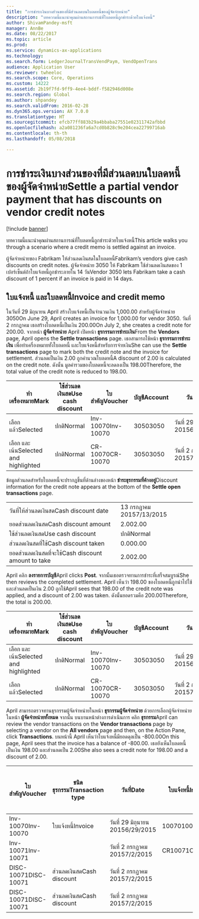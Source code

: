 ```yaml
---
title: "การชำระเงินบางส่วนของที่มีส่วนลดบนใบลดหนี้ของผู้จัดจำหน่าย"
description: "บทความนี้แนะนำคุณผ่านสถานการณ์ที่ใบลดหนี้ถูกชำระด้วยใบแจ้งหนี้"
author: ShivamPandey-msft
manager: AnnBe
ms.date: 08/22/2017
ms.topic: article
ms.prod: 
ms.service: dynamics-ax-applications
ms.technology: 
ms.search.form: LedgerJournalTransVendPaym, VendOpenTrans
audience: Application User
ms.reviewer: twheeloc
ms.search.scope: Core, Operations
ms.custom: 14222
ms.assetid: 2b19f7fd-9ff9-4ee4-bddf-f582946d008e
ms.search.region: Global
ms.author: shpandey
ms.search.validFrom: 2016-02-28
ms.dyn365.ops.version: AX 7.0.0
ms.translationtype: HT
ms.sourcegitcommit: efcb77ff883b29a4bbaba27551e02311742afbbd
ms.openlocfilehash: a2a081236fa6a7cd0b828c9e204cea22799716ab
ms.contentlocale: th-th
ms.lasthandoff: 05/08/2018

---
```


# <a name="settle-a-partial-vendor-payment-that-has-discounts-on-vendor-credit-notes"></a><span data-ttu-id="abf8e-103">การชำระเงินบางส่วนของที่มีส่วนลดบนใบลดหนี้ของผู้จัดจำหน่าย</span><span class="sxs-lookup"><span data-stu-id="abf8e-103">Settle a partial vendor payment that has discounts on vendor credit notes</span></span>

[!include [banner](../includes/banner.md)]

<span data-ttu-id="abf8e-104">บทความนี้แนะนำคุณผ่านสถานการณ์ที่ใบลดหนี้ถูกชำระด้วยใบแจ้งหนี้</span><span class="sxs-lookup"><span data-stu-id="abf8e-104">This article walks you through a scenario where a credit memo is settled against an invoice.</span></span>

<span data-ttu-id="abf8e-105">ผู้จัดจำหน่ายของ Fabrikam ให้ส่วนลดเงินสดในใบลดหนี้</span><span class="sxs-lookup"><span data-stu-id="abf8e-105">Fabrikam’s vendors give cash discounts on credit notes.</span></span> <span data-ttu-id="abf8e-106">ผู้จัดจำหน่าย 3050 ให้ Fabrikam ใช้ส่วนลดเงินสดของ 1 เปอร์เซ็นต์ถ้าใบแจ้งหนี้ถูกชำระภายใน 14 วัน</span><span class="sxs-lookup"><span data-stu-id="abf8e-106">Vendor 3050 lets Fabrikam take a cash discount of 1 percent if an invoice is paid in 14 days.</span></span>

## <a name="invoice-and-credit-memo"></a><span data-ttu-id="abf8e-107">ใบแจ้งหนี้ และใบลดหนี้</span><span class="sxs-lookup"><span data-stu-id="abf8e-107">Invoice and credit memo</span></span>
<span data-ttu-id="abf8e-108">ในวันที่ 29 มิถุนายน April สร้างใบแจ้งหนี้เป็นจำนวนเงิน 1,000.00 สำหรับผู้จัดจำหน่าย 3050</span><span class="sxs-lookup"><span data-stu-id="abf8e-108">On June 29, April creates an invoice for 1,000.00 for vendor 3050.</span></span> <span data-ttu-id="abf8e-109">วันที่ 2 กรกฎาคม เธอสร้างใบลดหนี้เป็นเงิน 200.00</span><span class="sxs-lookup"><span data-stu-id="abf8e-109">On July 2, she creates a credit note for 200.00.</span></span> <span data-ttu-id="abf8e-110">จากหน้า **ผู้จัดจำหน่าย** April เปิดหน้า **ธุรกรรมการชำระเงิน**</span><span class="sxs-lookup"><span data-stu-id="abf8e-110">From the **Vendors** page, April opens the **Settle transactions** page.</span></span> <span data-ttu-id="abf8e-111">เธอสามารถใช้หน้า **ธุรกรรมการชำระเงิน** เพื่อทำเครื่องหมายทั้งใบลดหนี้ และใบแจ้งหนี้สำหรับการจ่ายเงิน</span><span class="sxs-lookup"><span data-stu-id="abf8e-111">She can use the **Settle transactions** page to mark both the credit note and the invoice for settlement.</span></span> <span data-ttu-id="abf8e-112">ส่วนลดเป็นเงิน 2.00 ถูกคำนวณใบลดหนี้</span><span class="sxs-lookup"><span data-stu-id="abf8e-112">A discount of 2.00 is calculated on the credit note.</span></span> <span data-ttu-id="abf8e-113">ดังนั้น มูลค่ารวมของใบลดหนี้จะลดลงเป็น 198.00</span><span class="sxs-lookup"><span data-stu-id="abf8e-113">Therefore, the total value of the credit note is reduced to 198.00.</span></span>

| <span data-ttu-id="abf8e-114">ทำเครื่องหมาย</span><span class="sxs-lookup"><span data-stu-id="abf8e-114">Mark</span></span>                     | <span data-ttu-id="abf8e-115">ใช้ส่วนลดเงินสด</span><span class="sxs-lookup"><span data-stu-id="abf8e-115">Use cash discount</span></span> | <span data-ttu-id="abf8e-116">ใบสำคัญ</span><span class="sxs-lookup"><span data-stu-id="abf8e-116">Voucher</span></span>   | <span data-ttu-id="abf8e-117">บัญชี</span><span class="sxs-lookup"><span data-stu-id="abf8e-117">Account</span></span> | <span data-ttu-id="abf8e-118">วันที่</span><span class="sxs-lookup"><span data-stu-id="abf8e-118">Date</span></span>      | <span data-ttu-id="abf8e-119">วันที่ครบกำหนด</span><span class="sxs-lookup"><span data-stu-id="abf8e-119">Due date</span></span>  | <span data-ttu-id="abf8e-120">ใบแจ้งหนี้</span><span class="sxs-lookup"><span data-stu-id="abf8e-120">Invoice</span></span> | <span data-ttu-id="abf8e-121">ยอดเงินในสกุลเงินของธุรกรรม</span><span class="sxs-lookup"><span data-stu-id="abf8e-121">Amount in transaction currency</span></span> | <span data-ttu-id="abf8e-122">สกุลเงิน</span><span class="sxs-lookup"><span data-stu-id="abf8e-122">Currency</span></span> | <span data-ttu-id="abf8e-123">ยอดเงินที่จะชำระ</span><span class="sxs-lookup"><span data-stu-id="abf8e-123">Amount to settle</span></span> |
|--------------------------|-------------------|-----------|---------|-----------|-----------|---------|--------------------------------|----------|------------------|
| <span data-ttu-id="abf8e-124">เลือกแล้ว</span><span class="sxs-lookup"><span data-stu-id="abf8e-124">Selected</span></span>                 | <span data-ttu-id="abf8e-125">ปกติ</span><span class="sxs-lookup"><span data-stu-id="abf8e-125">Normal</span></span>            | <span data-ttu-id="abf8e-126">Inv-10070</span><span class="sxs-lookup"><span data-stu-id="abf8e-126">Inv-10070</span></span> | <span data-ttu-id="abf8e-127">3050</span><span class="sxs-lookup"><span data-stu-id="abf8e-127">3050</span></span>    | <span data-ttu-id="abf8e-128">วันที่ 29 มิถุนายน 2015</span><span class="sxs-lookup"><span data-stu-id="abf8e-128">6/29/2015</span></span> | <span data-ttu-id="abf8e-129">วันที่ 29 กรกฎาคม 2015</span><span class="sxs-lookup"><span data-stu-id="abf8e-129">7/29/2015</span></span> | <span data-ttu-id="abf8e-130">10070</span><span class="sxs-lookup"><span data-stu-id="abf8e-130">10070</span></span>   | <span data-ttu-id="abf8e-131">-1,000.00.</span><span class="sxs-lookup"><span data-stu-id="abf8e-131">-1,000.00</span></span>                      | <span data-ttu-id="abf8e-132">USD</span><span class="sxs-lookup"><span data-stu-id="abf8e-132">USD</span></span>      | <span data-ttu-id="abf8e-133">-990.00</span><span class="sxs-lookup"><span data-stu-id="abf8e-133">-990.00</span></span>          |
| <span data-ttu-id="abf8e-134">เลือก และเน้น</span><span class="sxs-lookup"><span data-stu-id="abf8e-134">Selected and highlighted</span></span> | <span data-ttu-id="abf8e-135">ปกติ</span><span class="sxs-lookup"><span data-stu-id="abf8e-135">Normal</span></span>            | <span data-ttu-id="abf8e-136">CR-10070</span><span class="sxs-lookup"><span data-stu-id="abf8e-136">CR-10070</span></span>  | <span data-ttu-id="abf8e-137">3050</span><span class="sxs-lookup"><span data-stu-id="abf8e-137">3050</span></span>    | <span data-ttu-id="abf8e-138">วันที่ 2 กรกฏาคม 2015</span><span class="sxs-lookup"><span data-stu-id="abf8e-138">7/2/2015</span></span>  | <span data-ttu-id="abf8e-139">วันที่ 29 กรกฎาคม 2015</span><span class="sxs-lookup"><span data-stu-id="abf8e-139">7/29/2015</span></span> |         | <span data-ttu-id="abf8e-140">200.00</span><span class="sxs-lookup"><span data-stu-id="abf8e-140">200.00</span></span>                         | <span data-ttu-id="abf8e-141">USD</span><span class="sxs-lookup"><span data-stu-id="abf8e-141">USD</span></span>      | <span data-ttu-id="abf8e-142">198.00</span><span class="sxs-lookup"><span data-stu-id="abf8e-142">198.00</span></span>           |

<span data-ttu-id="abf8e-143">ข้อมูลส่วนลดสำหรับใบลดหนี้จะปรากฏขึ้นที่ด้านล่างของหน้า **ชำระธุรกรรมที่ค้างอยู่**</span><span class="sxs-lookup"><span data-stu-id="abf8e-143">Discount information for the credit note appears at the bottom of the **Settle open transactions** page.</span></span>

|                              |           |
|------------------------------|-----------|
| <span data-ttu-id="abf8e-144">วันที่ให้ส่วนลดเงินสด</span><span class="sxs-lookup"><span data-stu-id="abf8e-144">Cash discount date</span></span>           | <span data-ttu-id="abf8e-145">13 กรกฎาคม 2015</span><span class="sxs-lookup"><span data-stu-id="abf8e-145">7/13/2015</span></span> |
| <span data-ttu-id="abf8e-146">ยอดส่วนลดเงินสด</span><span class="sxs-lookup"><span data-stu-id="abf8e-146">Cash discount amount</span></span>         | <span data-ttu-id="abf8e-147">2.00</span><span class="sxs-lookup"><span data-stu-id="abf8e-147">2.00</span></span>      |
| <span data-ttu-id="abf8e-148">ใช้ส่วนลดเงินสด</span><span class="sxs-lookup"><span data-stu-id="abf8e-148">Use cash discount</span></span>            | <span data-ttu-id="abf8e-149">ปกติ</span><span class="sxs-lookup"><span data-stu-id="abf8e-149">Normal</span></span>    |
| <span data-ttu-id="abf8e-150">ส่วนลดเงินสดที่ใช้</span><span class="sxs-lookup"><span data-stu-id="abf8e-150">Cash discount taken</span></span>          | <span data-ttu-id="abf8e-151">0.00</span><span class="sxs-lookup"><span data-stu-id="abf8e-151">0.00</span></span>      |
| <span data-ttu-id="abf8e-152">ยอดส่วนลดเงินสดที่จะใช้</span><span class="sxs-lookup"><span data-stu-id="abf8e-152">Cash discount amount to take</span></span> | <span data-ttu-id="abf8e-153">2.00</span><span class="sxs-lookup"><span data-stu-id="abf8e-153">2.00</span></span>      |

<span data-ttu-id="abf8e-154">April คลิก **ลงรายการบัญชี**</span><span class="sxs-lookup"><span data-stu-id="abf8e-154">April clicks **Post**.</span></span> <span data-ttu-id="abf8e-155">จากนั้นเธอตรวจทานการชำระที่เสร็จสมบูรณ์</span><span class="sxs-lookup"><span data-stu-id="abf8e-155">She then reviews the completed settlement.</span></span> <span data-ttu-id="abf8e-156">April เห็นว่า 198.00 ของใบลดหนี้ถูกนำไปใช้ และส่วนลดเป็นเงิน 2.00 ถูกใช้</span><span class="sxs-lookup"><span data-stu-id="abf8e-156">April sees that 198.00 of the credit note was applied, and a discount of 2.00 was taken.</span></span> <span data-ttu-id="abf8e-157">ดังนั้นยอดรวมคือ 200.00</span><span class="sxs-lookup"><span data-stu-id="abf8e-157">Therefore, the total is 200.00.</span></span>

| <span data-ttu-id="abf8e-158">ทำเครื่องหมาย</span><span class="sxs-lookup"><span data-stu-id="abf8e-158">Mark</span></span>                     | <span data-ttu-id="abf8e-159">ใช้ส่วนลดเงินสด</span><span class="sxs-lookup"><span data-stu-id="abf8e-159">Use cash discount</span></span> | <span data-ttu-id="abf8e-160">ใบสำคัญ</span><span class="sxs-lookup"><span data-stu-id="abf8e-160">Voucher</span></span>   | <span data-ttu-id="abf8e-161">บัญชี</span><span class="sxs-lookup"><span data-stu-id="abf8e-161">Account</span></span> | <span data-ttu-id="abf8e-162">วันที่</span><span class="sxs-lookup"><span data-stu-id="abf8e-162">Date</span></span>      | <span data-ttu-id="abf8e-163">วันที่ครบกำหนด</span><span class="sxs-lookup"><span data-stu-id="abf8e-163">Due date</span></span>  | <span data-ttu-id="abf8e-164">ใบแจ้งหนี้</span><span class="sxs-lookup"><span data-stu-id="abf8e-164">Invoice</span></span>  | <span data-ttu-id="abf8e-165">ยอดเงินในสกุลเงินของธุรกรรม</span><span class="sxs-lookup"><span data-stu-id="abf8e-165">Amount in transaction currency</span></span> | <span data-ttu-id="abf8e-166">สกุลเงิน</span><span class="sxs-lookup"><span data-stu-id="abf8e-166">Currency</span></span> | <span data-ttu-id="abf8e-167">ยอดเงินที่จะชำระ</span><span class="sxs-lookup"><span data-stu-id="abf8e-167">Amount to settle</span></span> |
|--------------------------|-------------------|-----------|---------|-----------|-----------|----------|--------------------------------|----------|------------------|
| <span data-ttu-id="abf8e-168">เลือก และเน้น</span><span class="sxs-lookup"><span data-stu-id="abf8e-168">Selected and highlighted</span></span> | <span data-ttu-id="abf8e-169">ปกติ</span><span class="sxs-lookup"><span data-stu-id="abf8e-169">Normal</span></span>            | <span data-ttu-id="abf8e-170">Inv-10070</span><span class="sxs-lookup"><span data-stu-id="abf8e-170">Inv-10070</span></span> | <span data-ttu-id="abf8e-171">3050</span><span class="sxs-lookup"><span data-stu-id="abf8e-171">3050</span></span>    | <span data-ttu-id="abf8e-172">วันที่ 29 มิถุนายน 2015</span><span class="sxs-lookup"><span data-stu-id="abf8e-172">6/29/2015</span></span> | <span data-ttu-id="abf8e-173">วันที่ 29 กรกฎาคม 2015</span><span class="sxs-lookup"><span data-stu-id="abf8e-173">7/29/2015</span></span> | <span data-ttu-id="abf8e-174">10070</span><span class="sxs-lookup"><span data-stu-id="abf8e-174">10070</span></span>    | <span data-ttu-id="abf8e-175">-1,000.00.</span><span class="sxs-lookup"><span data-stu-id="abf8e-175">-1,000.00</span></span>                      | <span data-ttu-id="abf8e-176">USD</span><span class="sxs-lookup"><span data-stu-id="abf8e-176">USD</span></span>      | <span data-ttu-id="abf8e-177">-200.00.</span><span class="sxs-lookup"><span data-stu-id="abf8e-177">-200.00</span></span>          |
| <span data-ttu-id="abf8e-178">เลือกแล้ว</span><span class="sxs-lookup"><span data-stu-id="abf8e-178">Selected</span></span>                 | <span data-ttu-id="abf8e-179">ปกติ</span><span class="sxs-lookup"><span data-stu-id="abf8e-179">Normal</span></span>            | <span data-ttu-id="abf8e-180">CR-10070</span><span class="sxs-lookup"><span data-stu-id="abf8e-180">CR-10070</span></span>  | <span data-ttu-id="abf8e-181">3050</span><span class="sxs-lookup"><span data-stu-id="abf8e-181">3050</span></span>    | <span data-ttu-id="abf8e-182">วันที่ 2 กรกฏาคม 2015</span><span class="sxs-lookup"><span data-stu-id="abf8e-182">7/2/2015</span></span>  | <span data-ttu-id="abf8e-183">วันที่ 29 กรกฎาคม 2015</span><span class="sxs-lookup"><span data-stu-id="abf8e-183">7/29/2015</span></span> | <span data-ttu-id="abf8e-184">CR-10070</span><span class="sxs-lookup"><span data-stu-id="abf8e-184">CR-10070</span></span> | <span data-ttu-id="abf8e-185">200.00</span><span class="sxs-lookup"><span data-stu-id="abf8e-185">200.00</span></span>                         | <span data-ttu-id="abf8e-186">USD</span><span class="sxs-lookup"><span data-stu-id="abf8e-186">USD</span></span>      | <span data-ttu-id="abf8e-187">198.00</span><span class="sxs-lookup"><span data-stu-id="abf8e-187">198.00</span></span>           |

<span data-ttu-id="abf8e-188">April สามารถตรวจทานธุรกรรมผู้จัดจำหน่ายในหน้า **ธุรกรรมผู้จัดจำหน่าย** ด้วยการเลือกผู้จัดจำหน่ายในหน้า **ผู้จัดจำหน่ายทั้งหมด** จากนั้น บนบานหน้าต่างการดำเนินการ คลิก **ธุรกรรม**</span><span class="sxs-lookup"><span data-stu-id="abf8e-188">April can review the vendor transactions on the **Vendor transactions** page by selecting a vendor on the **All vendors** page and then, on the Action Pane, click **Transactions**.</span></span> <span data-ttu-id="abf8e-189">บนหน้านี้ April เห็นว่าใบแจ้งหนี้มียอดดุลเป็น -800.00</span><span class="sxs-lookup"><span data-stu-id="abf8e-189">On this page, April sees that the invoice has a balance of -800.00.</span></span> <span data-ttu-id="abf8e-190">เธอยังเห็นใบลดหนี้เป็นเงิน 198.00 และส่วนลดเป็น 2.00</span><span class="sxs-lookup"><span data-stu-id="abf8e-190">She also sees a credit note for 198.00 and a discount of 2.00.</span></span>

| <span data-ttu-id="abf8e-191">ใบสำคัญ</span><span class="sxs-lookup"><span data-stu-id="abf8e-191">Voucher</span></span>    | <span data-ttu-id="abf8e-192">ชนิดธุรกรรม</span><span class="sxs-lookup"><span data-stu-id="abf8e-192">Transaction type</span></span> | <span data-ttu-id="abf8e-193">วันที่</span><span class="sxs-lookup"><span data-stu-id="abf8e-193">Date</span></span>      | <span data-ttu-id="abf8e-194">ใบแจ้งหนี้</span><span class="sxs-lookup"><span data-stu-id="abf8e-194">Invoice</span></span> | <span data-ttu-id="abf8e-195">ยอดเงินในเดบิตในสกุลเงินของธุรกรรม</span><span class="sxs-lookup"><span data-stu-id="abf8e-195">Amount in transaction currency debit</span></span> | <span data-ttu-id="abf8e-196">ยอดเงินในเครดิตในสกุลเงินของธุรกรรม</span><span class="sxs-lookup"><span data-stu-id="abf8e-196">Amount in transaction currency credit</span></span> | <span data-ttu-id="abf8e-197">ยอดดุล</span><span class="sxs-lookup"><span data-stu-id="abf8e-197">Balance</span></span> | <span data-ttu-id="abf8e-198">สกุลเงิน</span><span class="sxs-lookup"><span data-stu-id="abf8e-198">Currency</span></span> |
|------------|------------------|-----------|---------|--------------------------------------|---------------------------------------|---------|----------|
| <span data-ttu-id="abf8e-199">Inv-10070</span><span class="sxs-lookup"><span data-stu-id="abf8e-199">Inv-10070</span></span>  | <span data-ttu-id="abf8e-200">ใบแจ้งหนี้</span><span class="sxs-lookup"><span data-stu-id="abf8e-200">Invoice</span></span>          | <span data-ttu-id="abf8e-201">วันที่ 29 มิถุนายน 2015</span><span class="sxs-lookup"><span data-stu-id="abf8e-201">6/29/2015</span></span> | <span data-ttu-id="abf8e-202">10070</span><span class="sxs-lookup"><span data-stu-id="abf8e-202">10070</span></span>   |                                      | <span data-ttu-id="abf8e-203">1,000.00</span><span class="sxs-lookup"><span data-stu-id="abf8e-203">1,000.00</span></span>                              | <span data-ttu-id="abf8e-204">-800.00</span><span class="sxs-lookup"><span data-stu-id="abf8e-204">-800.00</span></span> | <span data-ttu-id="abf8e-205">USD</span><span class="sxs-lookup"><span data-stu-id="abf8e-205">USD</span></span>      |
| <span data-ttu-id="abf8e-206">Inv-10071</span><span class="sxs-lookup"><span data-stu-id="abf8e-206">Inv-10071</span></span>  |                  | <span data-ttu-id="abf8e-207">วันที่ 2 กรกฏาคม 2015</span><span class="sxs-lookup"><span data-stu-id="abf8e-207">7/2/2015</span></span>  | <span data-ttu-id="abf8e-208">CR10071</span><span class="sxs-lookup"><span data-stu-id="abf8e-208">CR10071</span></span> | <span data-ttu-id="abf8e-209">200.00</span><span class="sxs-lookup"><span data-stu-id="abf8e-209">200.00</span></span>                               |                                       | <span data-ttu-id="abf8e-210">0.00</span><span class="sxs-lookup"><span data-stu-id="abf8e-210">0.00</span></span>    | <span data-ttu-id="abf8e-211">USD</span><span class="sxs-lookup"><span data-stu-id="abf8e-211">USD</span></span>      |
| <span data-ttu-id="abf8e-212">DISC-10071</span><span class="sxs-lookup"><span data-stu-id="abf8e-212">DISC-10071</span></span> |  <span data-ttu-id="abf8e-213">ส่วนลดเงินสด</span><span class="sxs-lookup"><span data-stu-id="abf8e-213">Cash discount</span></span>   | <span data-ttu-id="abf8e-214">วันที่ 2 กรกฏาคม 2015</span><span class="sxs-lookup"><span data-stu-id="abf8e-214">7/2/2015</span></span>  |         | <span data-ttu-id="abf8e-215">2.00</span><span class="sxs-lookup"><span data-stu-id="abf8e-215">2.00</span></span>                                 |                                       | <span data-ttu-id="abf8e-216">0.00</span><span class="sxs-lookup"><span data-stu-id="abf8e-216">0.00</span></span>    | <span data-ttu-id="abf8e-217">USD</span><span class="sxs-lookup"><span data-stu-id="abf8e-217">USD</span></span>      |
| <span data-ttu-id="abf8e-218">DISC-10071</span><span class="sxs-lookup"><span data-stu-id="abf8e-218">DISC-10071</span></span> |  <span data-ttu-id="abf8e-219">ส่วนลดเงินสด</span><span class="sxs-lookup"><span data-stu-id="abf8e-219">Cash discount</span></span>   | <span data-ttu-id="abf8e-220">วันที่ 2 กรกฏาคม 2015</span><span class="sxs-lookup"><span data-stu-id="abf8e-220">7/2/2015</span></span>  |         |                                      | <span data-ttu-id="abf8e-221">2.00</span><span class="sxs-lookup"><span data-stu-id="abf8e-221">2.00</span></span>                                  | <span data-ttu-id="abf8e-222">0.00</span><span class="sxs-lookup"><span data-stu-id="abf8e-222">0.00</span></span>    | <span data-ttu-id="abf8e-223">USD</span><span class="sxs-lookup"><span data-stu-id="abf8e-223">USD</span></span>      |






